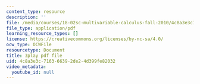 ```yaml
---
content_type: resource
description: ''
file: /media/courses/18-02sc-multivariable-calculus-fall-2010/4c8a3e3c716366392de24d399fe82032_rtEaK_Jp7zU.pdf
file_type: application/pdf
learning_resource_types: []
license: https://creativecommons.org/licenses/by-nc-sa/4.0/
ocw_type: OCWFile
resourcetype: Document
title: 3play pdf file
uid: 4c8a3e3c-7163-6639-2de2-4d399fe82032
video_metadata:
  youtube_id: null
---
```

